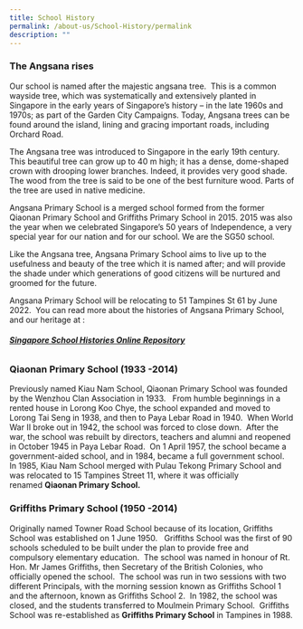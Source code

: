 ```yaml
---
title: School History
permalink: /about-us/School-History/permalink
description: ""
---
```

### The Angsana rises

Our school is named after the majestic angsana tree.  This is a common wayside tree, which was systematically and extensively planted in Singapore in the early years of Singapore’s history – in the late 1960s and 1970s; as part of the Garden City Campaigns. Today, Angsana trees can be found around the island, lining and gracing important roads, including Orchard Road.

The Angsana tree was introduced to Singapore in the early 19th century. This beautiful tree can grow up to 40 m high; it has a dense, dome-shaped crown with drooping lower branches. Indeed, it provides very good shade. The wood from the tree is said to be one of the best furniture wood. Parts of the tree are used in native medicine.

Angsana Primary School is a merged school formed from the former Qiaonan Primary School and Griffiths Primary School in 2015. 2015 was also the year when we celebrated Singapore’s 50 years of Independence, a very special year for our nation and for our school. We are the SG50 school.

Like the Angsana tree, Angsana Primary School aims to live up to the usefulness and beauty of the tree which it is named after; and will provide the shade under which generations of good citizens will be nurtured and groomed for the future.

Angsana Primary School will be relocating to 51 Tampines St 61 by June 2022.  You can read more about the histories of Angsana Primary School, and our heritage at :  
######  **[Singapore School Histories Online Repository](https://academyofsingaporeteachers.moe.edu.sg/moehc/school-histories)** 

### 

### **Qiaonan Primary School (1933 -2014)**

Previously named Kiau Nam School, Qiaonan Primary School was founded by the Wenzhou Clan Association in 1933.   From humble beginnings in a rented house in Lorong Koo Chye, the school expanded and moved to Lorong Tai Seng in 1938, and then to Paya Lebar Road in 1940.  When World War II broke out in 1942, the school was forced to close down.  After the war, the school was rebuilt by directors, teachers and alumni and reopened in October 1945 in Paya Lebar Road.  On 1 April 1957, the school became a government-aided school, and in 1984, became a full government school.  In 1985, Kiau Nam School merged with Pulau Tekong Primary School and was relocated to 15 Tampines Street 11, where it was officially renamed **Qiaonan Primary School.**

### **Griffiths Primary School (1950 -2014)**

Originally named Towner Road School because of its location, Griffiths School was established on 1 June 1950.   Griffiths School was the first of 90 schools scheduled to be built under the plan to provide free and compulsory elementary education.  The school was named in honour of Rt. Hon. Mr James Griffiths, then Secretary of the British Colonies, who officially opened the school.  The school was run in two sessions with two different Principals, with the morning session known as Griffiths School 1 and the afternoon, known as Griffiths School 2.  In 1982, the school was closed, and the students transferred to Moulmein Primary School.  Griffiths School was re-established as **Griffiths Primary School** in Tampines in 1988.